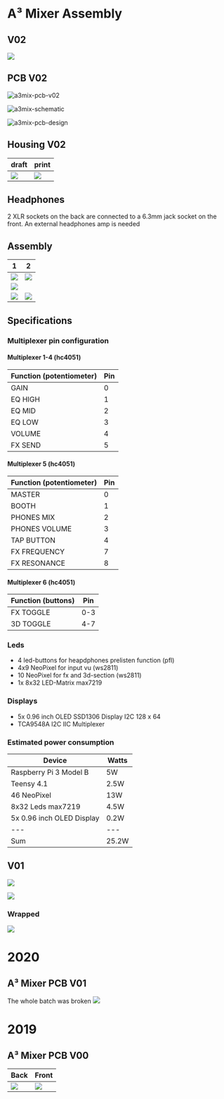 # A³ Mixer Assembly
## V02
![](pics_assembly/v02/a3mix_v02_displays.jpg)

## PCB V02
![a3mix-pcb-v02](pics_assembly/v01/a3mix-pcb-v02.jpg)

![a3mix-schematic](pics_assembly/v01/a3mix-schematic.jpg)

![a3mix-pcb-design](pics_assembly/v01/a3mix-pcb-design.jpg)

## Housing V02
draft | print
---|---
![](pics_assembly/v02/a3mix_v02_housing_01.jpg) | ![](pics_assembly/v02/a3mix_v02_housing_02.jpg)

## Headphones
2 XLR sockets on the back are connected to a 6.3mm jack socket on the front. An external headphones amp is needed

## Assembly
1 | 2
---|---
![](pics_assembly/v02/a3mix_v02_desk_02.jpg) | ![](pics_assembly/v02/a3mix_v02_desk_03.jpg)
![](pics_assembly/v02/a3mix_v02_desk_01.jpg) | 
![](pics_assembly/v02/a3mix_v02_wires_01.jpg) | ![](pics_assembly/v02/a3mix_v02_wires_02.jpg)

## Specifications
### Multiplexer pin configuration
#### Multiplexer 1-4 (hc4051)
Function (potentiometer)| Pin
---|---
GAIN | 0 
EQ HIGH | 1 
EQ MID | 2 
EQ LOW | 3 
VOLUME | 4
FX SEND | 5

#### Multiplexer 5 (hc4051)
Function (potentiometer) | Pin
---|---
MASTER | 0 
BOOTH | 1
PHONES MIX | 2
PHONES VOLUME | 3
TAP BUTTON | 4
FX FREQUENCY | 7
FX RESONANCE | 8

#### Multiplexer 6 (hc4051)
Function (buttons) | Pin
---|---
FX TOGGLE | 0-3
3D TOGGLE | 4-7

### Leds
- 4 led-buttons for heapdphones prelisten function (pfl)
- 4x9 NeoPixel for input vu (ws2811)
- 10 NeoPixel for fx and 3d-section (ws2811)
- 1x 8x32 LED-Matrix max7219
### Displays
- 5x 0.96 inch OLED SSD1306 Display I2C 128 x 64
- TCA9548A I2C IIC Multiplexer

### Estimated power consumption
Device | Watts
---|---
Raspberry Pi 3 Model B | 5W
Teensy 4.1 | 2.5W
46 NeoPixel | 13W
8x32 Leds max7219 | 4.5W
5x 0.96 inch OLED Display | 0.2W
---|---
Sum | 25.2W

## V01
![](pics_assembly/v01/a3mix-prototype.jpg)

![](pics_assembly/v00/a3mix-prototype-v01.jpg)

### Wrapped

![](pics_assembly/history/re_202112-v01-a3mix-green.jpg)

# 2020
## A³ Mixer PCB V01
The whole batch was broken 
![](pics_assembly/v00/a3mix-pcb-v01.jpg)

# 2019

## A³ Mixer PCB V00

| Back | Front
--- | ---
![](pics_assembly/v00/a3mix-pcb-back-v0.jpg) | ![](pics_assembly/v00/a3mix-pcb-front-v0.jpg)
